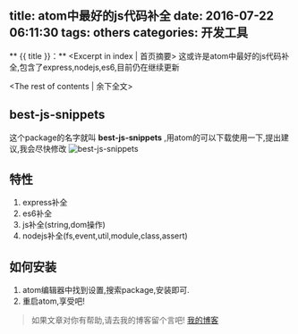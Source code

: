 title: atom中最好的js代码补全
date: 2016-07-22 06:11:30
tags: others
categories: 开发工具
---
** {{ title }}：** <Excerpt in index | 首页摘要>
    这或许是atom中最好的js代码补全,包含了express,nodejs,es6,目前仍在继续更新
<!-- more -->
<The rest of contents | 余下全文>

## best-js-snippets

这个package的名字就叫 **best-js-snippets** ,用atom的可以下载使用一下,提出建议,我会尽快修改
![best-js-snippets](http://o7kalf5h3.bkt.clouddn.com/snippets.png)

## 特性
1. express补全
2. es6补全
3. js补全(string,dom操作)
4. nodejs补全(fs,event,util,module,class,assert)


## 如何安装
1. atom编辑器中找到设置,搜索package,安装即可.
2. 重启atom,享受吧!









> 如果文章对你有帮助,请去我的博客留个言吧! [我的博客][1]

[1]: http://geeksblog.cc
